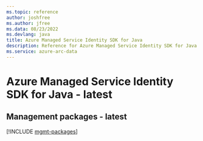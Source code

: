 ```yaml
---
ms.topic: reference
author: joshfree
ms.author: jfree
ms.data: 08/23/2022
ms.devlang: java
title: Azure Managed Service Identity SDK for Java
description: Reference for Azure Managed Service Identity SDK for Java
ms.service: azure-arc-data
---
```

# Azure Managed Service Identity SDK for Java - latest

## Management packages - latest
[!INCLUDE [mgmt-packages](managed-service-identity-mgmt-index.md)]